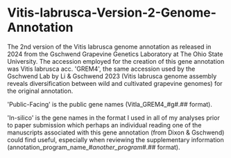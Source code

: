 # Vitis-labrusca-Version-2-Genome-Annotation
The 2nd version of the Vitis labrusca genome annotation as released in 2024 from the Gschwend Grapevine Genetics Laboratory at The Ohio State University.  The accession employed for the creation of this gene annotation was Vitis labrusca acc. 'GREM4', the same accession used by the Gschwend Lab by Li & Gschwend 2023 (Vitis labrusca genome assembly reveals diversification between wild and cultivated grapevine genomes) for the original annotation.

'Public-Facing' is the public gene names (Vitla_GREM4_#g#.## format).

'In-silico' is the gene names in the format I used in all of my analyses prior to paper submission which perhaps an individual reading one of the manuscripts associated with this gene annotation (from Dixon & Gschwend) could find useful, especially when reviewing the supplementary information (annotation_program_name_#_another_program_#.## format).
